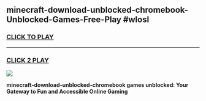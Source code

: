 
## minecraft-download-unblocked-chromebook-Unblocked-Games-Free-Play #wlosl
<h3>
<a href="https://us.freeplayer.one?title=minecraft-download-unblocked-chromebook&ref=9M">CLICK TO PLAY</a></h3>
<hr>

<h3>
<a href="https://us.freeplayer.one?title=minecraft-download-unblocked-chromebook&ref=9M">CLICK 2 PLAY</a>
  
</h3>

<a href="https://us.freeplayer.one?title=minecraft-download-unblocked-chromebook&ref=9M"><img src="https://clearcache.store/games.png"></a>


**minecraft-download-unblocked-chromebook games unblocked: Your Gateway to Fun and Accessible Online Gaming**
